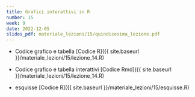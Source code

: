 ```yaml
---
title: Grafici interattivi in R
number: 15
week: 9
date: 2022-12-05
slides_pdf: materiale_lezioni/15/quindicesima_lezione.pdf
---
```


- Codice grafico e tabella [Codice R]({{ site.baseurl }}/materiale_lezioni/15/lezione_14.R)
- Codice grafico e tabella interattivi [Codice Rmd]({{ site.baseurl }}/materiale_lezioni/15/lezione_14.R)

- esquisse [Codice R]({{ site.baseurl }}/materiale_lezioni/15/esquisse.R)